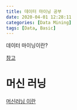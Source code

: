 ```yaml
---
title: 데이터 마이닝 공부
date: 2020-04-01 12:28:11
categories: [Data Mining]
tags: [Data, Basic]
---
```


데이터 마이닝이란?

[참고](https://dataprofessional.tistory.com/126)

# 머신 러닝

[머신러닝 이란](http://research.sualab.com/introduction/2017/09/04/what-is-machine-learning.html)

